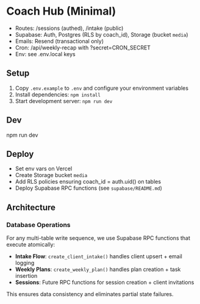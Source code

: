 # Coach Hub (Minimal)
- Routes: /sessions (authed), /intake (public)
- Supabase: Auth, Postgres (RLS by coach_id), Storage (bucket `media`)
- Emails: Resend (transactional only)
- Cron: /api/weekly-recap with ?secret=CRON_SECRET
- Env: see .env.local keys

## Setup
1. Copy `.env.example` to `.env` and configure your environment variables
2. Install dependencies: `npm install`
3. Start development server: `npm run dev`

## Dev
npm run dev

## Deploy
- Set env vars on Vercel
- Create Storage bucket `media`
- Add RLS policies ensuring coach_id = auth.uid() on tables
- Deploy Supabase RPC functions (see `supabase/README.md`)

## Architecture

### Database Operations
For any multi-table write sequence, we use Supabase RPC functions that execute atomically:

- **Intake Flow**: `create_client_intake()` handles client upsert + email logging
- **Weekly Plans**: `create_weekly_plan()` handles plan creation + task insertion
- **Sessions**: Future RPC functions for session creation + client invitations

This ensures data consistency and eliminates partial state failures.
